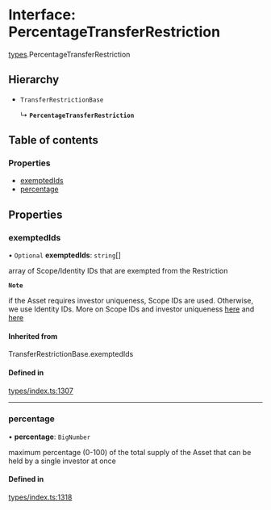 # Interface: PercentageTransferRestriction

[types](../wiki/types).PercentageTransferRestriction

## Hierarchy

- `TransferRestrictionBase`

  ↳ **`PercentageTransferRestriction`**

## Table of contents

### Properties

- [exemptedIds](../wiki/types.PercentageTransferRestriction#exemptedids)
- [percentage](../wiki/types.PercentageTransferRestriction#percentage)

## Properties

### exemptedIds

• `Optional` **exemptedIds**: `string`[]

array of Scope/Identity IDs that are exempted from the Restriction

**`Note`**

 if the Asset requires investor uniqueness, Scope IDs are used. Otherwise, we use Identity IDs. More on Scope IDs and investor uniqueness
  [here](https://developers.polymesh.network/introduction/identity#polymesh-unique-identity-system-puis) and
  [here](https://developers.polymesh.network/polymesh-docs/primitives/confidential-identity)

#### Inherited from

TransferRestrictionBase.exemptedIds

#### Defined in

[types/index.ts:1307](https://github.com/PolymeshAssociation/polymesh-sdk/blob/95e180d2/src/types/index.ts#L1307)

___

### percentage

• **percentage**: `BigNumber`

maximum percentage (0-100) of the total supply of the Asset that can be held by a single investor at once

#### Defined in

[types/index.ts:1318](https://github.com/PolymeshAssociation/polymesh-sdk/blob/95e180d2/src/types/index.ts#L1318)
